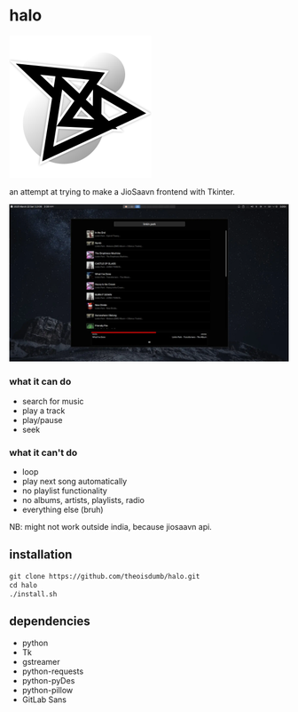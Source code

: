 # halo

<img src="halomusic.png">

an attempt at trying to make a JioSaavn frontend with Tkinter.

![halo](halo.webp)
 
 ### what it can do
 
 - search for music
 - play a track
 - play/pause
 - seek
 
### what it can't do

- loop
- play next song automatically
- no playlist functionality
- no albums, artists, playlists, radio
- everything else (bruh)

NB: might not work outside india, because jiosaavn api.

## installation

```
git clone https://github.com/theoisdumb/halo.git
cd halo
./install.sh
```

## dependencies

- python
- Tk
- gstreamer
- python-requests
- python-pyDes
- python-pillow
- GitLab Sans
